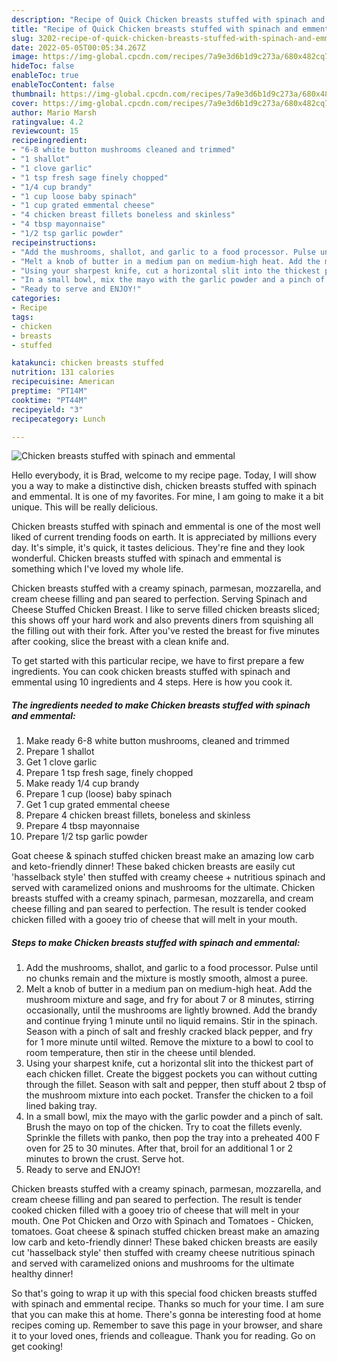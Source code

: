 ```yaml
---
description: "Recipe of Quick Chicken breasts stuffed with spinach and emmental"
title: "Recipe of Quick Chicken breasts stuffed with spinach and emmental"
slug: 3202-recipe-of-quick-chicken-breasts-stuffed-with-spinach-and-emmental
date: 2022-05-05T00:05:34.267Z
image: https://img-global.cpcdn.com/recipes/7a9e3d6b1d9c273a/680x482cq70/chicken-breasts-stuffed-with-spinach-and-emmental-recipe-main-photo.jpg
hideToc: false
enableToc: true
enableTocContent: false
thumbnail: https://img-global.cpcdn.com/recipes/7a9e3d6b1d9c273a/680x482cq70/chicken-breasts-stuffed-with-spinach-and-emmental-recipe-main-photo.jpg
cover: https://img-global.cpcdn.com/recipes/7a9e3d6b1d9c273a/680x482cq70/chicken-breasts-stuffed-with-spinach-and-emmental-recipe-main-photo.jpg
author: Mario Marsh
ratingvalue: 4.2
reviewcount: 15
recipeingredient:
- "6-8 white button mushrooms cleaned and trimmed"
- "1 shallot"
- "1 clove garlic"
- "1 tsp fresh sage finely chopped"
- "1/4 cup brandy"
- "1 cup loose baby spinach"
- "1 cup grated emmental cheese"
- "4 chicken breast fillets boneless and skinless"
- "4 tbsp mayonnaise"
- "1/2 tsp garlic powder"
recipeinstructions:
- "Add the mushrooms, shallot, and garlic to a food processor. Pulse until no chunks remain and the mixture is mostly smooth, almost a puree."
- "Melt a knob of butter in a medium pan on medium-high heat. Add the mushroom mixture and sage, and fry for about 7 or 8 minutes, stirring occasionally, until the mushrooms are lightly browned. Add the brandy and continue frying 1 minute until no liquid remains. Stir in the spinach. Season with a pinch of salt and freshly cracked black pepper, and fry for 1 more minute until wilted. Remove the mixture to a bowl to cool to room temperature, then stir in the cheese until blended."
- "Using your sharpest knife, cut a horizontal slit into the thickest part of each chicken fillet. Create the biggest pockets you can without cutting through the fillet. Season with salt and pepper, then stuff about 2 tbsp of the mushroom mixture into each pocket. Transfer the chicken to a foil lined baking tray."
- "In a small bowl, mix the mayo with the garlic powder and a pinch of salt. Brush the mayo on top of the chicken. Try to coat the fillets evenly. Sprinkle the fillets with panko, then pop the tray into a preheated 400 F oven for 25 to 30 minutes. After that, broil for an additional 1 or 2 minutes to brown the crust. Serve hot."
- "Ready to serve and ENJOY!"
categories:
- Recipe
tags:
- chicken
- breasts
- stuffed

katakunci: chicken breasts stuffed 
nutrition: 131 calories
recipecuisine: American
preptime: "PT14M"
cooktime: "PT44M"
recipeyield: "3"
recipecategory: Lunch

---
```



![Chicken breasts stuffed with spinach and emmental](https://img-global.cpcdn.com/recipes/7a9e3d6b1d9c273a/680x482cq70/chicken-breasts-stuffed-with-spinach-and-emmental-recipe-main-photo.jpg)

Hello everybody, it is Brad, welcome to my recipe page. Today, I will show you a way to make a distinctive dish, chicken breasts stuffed with spinach and emmental. It is one of my favorites. For mine, I am going to make it a bit unique. This will be really delicious.

Chicken breasts stuffed with spinach and emmental is one of the most well liked of current trending foods on earth. It is appreciated by millions every day. It's simple, it's quick, it tastes delicious. They're fine and they look wonderful. Chicken breasts stuffed with spinach and emmental is something which I've loved my whole life.

Chicken breasts stuffed with a creamy spinach, parmesan, mozzarella, and cream cheese filling and pan seared to perfection. Serving Spinach and Cheese Stuffed Chicken Breast. I like to serve filled chicken breasts sliced; this shows off your hard work and also prevents diners from squishing all the filling out with their fork. After you&#39;ve rested the breast for five minutes after cooking, slice the breast with a clean knife and.


To get started with this particular recipe, we have to first prepare a few ingredients. You can cook chicken breasts stuffed with spinach and emmental using 10 ingredients and 4 steps. Here is how you cook it.

<!--inarticleads1-->

##### The ingredients needed to make Chicken breasts stuffed with spinach and emmental:

1. Make ready 6-8 white button mushrooms, cleaned and trimmed
1. Prepare 1 shallot
1. Get 1 clove garlic
1. Prepare 1 tsp fresh sage, finely chopped
1. Make ready 1/4 cup brandy
1. Prepare 1 cup (loose) baby spinach
1. Get 1 cup grated emmental cheese
1. Prepare 4 chicken breast fillets, boneless and skinless
1. Prepare 4 tbsp mayonnaise
1. Prepare 1/2 tsp garlic powder


Goat cheese & spinach stuffed chicken breast make an amazing low carb and keto-friendly dinner! These baked chicken breasts are easily cut &#39;hasselback style&#39; then stuffed with creamy cheese + nutritious spinach and served with caramelized onions and mushrooms for the ultimate. Chicken breasts stuffed with a creamy spinach, parmesan, mozzarella, and cream cheese filling and pan seared to perfection. The result is tender cooked chicken filled with a gooey trio of cheese that will melt in your mouth. 

<!--inarticleads2-->

##### Steps to make Chicken breasts stuffed with spinach and emmental:

1. Add the mushrooms, shallot, and garlic to a food processor. Pulse until no chunks remain and the mixture is mostly smooth, almost a puree.
1. Melt a knob of butter in a medium pan on medium-high heat. Add the mushroom mixture and sage, and fry for about 7 or 8 minutes, stirring occasionally, until the mushrooms are lightly browned. Add the brandy and continue frying 1 minute until no liquid remains. Stir in the spinach. Season with a pinch of salt and freshly cracked black pepper, and fry for 1 more minute until wilted. Remove the mixture to a bowl to cool to room temperature, then stir in the cheese until blended.
1. Using your sharpest knife, cut a horizontal slit into the thickest part of each chicken fillet. Create the biggest pockets you can without cutting through the fillet. Season with salt and pepper, then stuff about 2 tbsp of the mushroom mixture into each pocket. Transfer the chicken to a foil lined baking tray.
1. In a small bowl, mix the mayo with the garlic powder and a pinch of salt. Brush the mayo on top of the chicken. Try to coat the fillets evenly. Sprinkle the fillets with panko, then pop the tray into a preheated 400 F oven for 25 to 30 minutes. After that, broil for an additional 1 or 2 minutes to brown the crust. Serve hot.
1. Ready to serve and ENJOY!

Chicken breasts stuffed with a creamy spinach, parmesan, mozzarella, and cream cheese filling and pan seared to perfection. The result is tender cooked chicken filled with a gooey trio of cheese that will melt in your mouth. One Pot Chicken and Orzo with Spinach and Tomatoes - Chicken, tomatoes. Goat cheese & spinach stuffed chicken breast make an amazing low carb and keto-friendly dinner! These baked chicken breasts are easily cut &#39;hasselback style&#39; then stuffed with creamy cheese nutritious spinach and served with caramelized onions and mushrooms for the ultimate healthy dinner! 

So that's going to wrap it up with this special food chicken breasts stuffed with spinach and emmental recipe. Thanks so much for your time. I am sure that you can make this at home. There's gonna be interesting food at home recipes coming up. Remember to save this page in your browser, and share it to your loved ones, friends and colleague. Thank you for reading. Go on get cooking!

